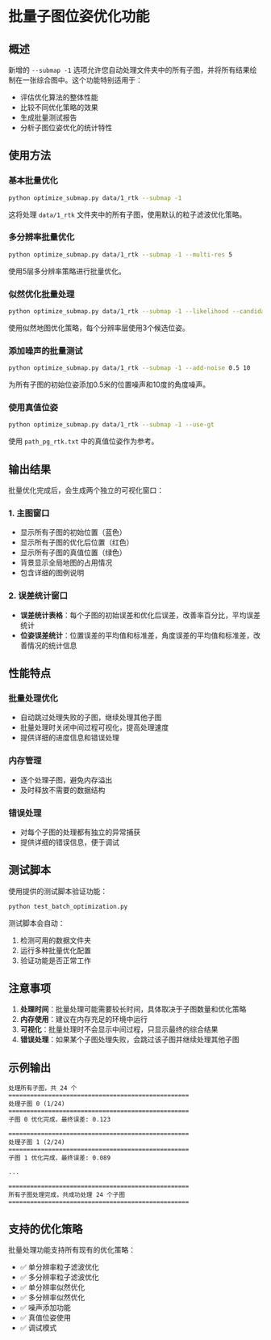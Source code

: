 # 批量子图位姿优化功能

## 概述

新增的 `--submap -1` 选项允许您自动处理文件夹中的所有子图，并将所有结果绘制在一张综合图中。这个功能特别适用于：

- 评估优化算法的整体性能
- 比较不同优化策略的效果
- 生成批量测试报告
- 分析子图位姿优化的统计特性

## 使用方法

### 基本批量优化

```bash
python optimize_submap.py data/1_rtk --submap -1
```

这将处理 `data/1_rtk` 文件夹中的所有子图，使用默认的粒子滤波优化策略。

### 多分辨率批量优化

```bash
python optimize_submap.py data/1_rtk --submap -1 --multi-res 5
```

使用5层多分辨率策略进行批量优化。

### 似然优化批量处理

```bash
python optimize_submap.py data/1_rtk --submap -1 --likelihood --candidates 3
```

使用似然地图优化策略，每个分辨率层使用3个候选位姿。

### 添加噪声的批量测试

```bash
python optimize_submap.py data/1_rtk --submap -1 --add-noise 0.5 10
```

为所有子图的初始位姿添加0.5米的位置噪声和10度的角度噪声。

### 使用真值位姿

```bash
python optimize_submap.py data/1_rtk --submap -1 --use-gt
```

使用 `path_pg_rtk.txt` 中的真值位姿作为参考。

## 输出结果

批量优化完成后，会生成两个独立的可视化窗口：

### 1. 主图窗口
- 显示所有子图的初始位置（蓝色）
- 显示所有子图的优化后位置（红色）
- 显示所有子图的真值位置（绿色）
- 背景显示全局地图的占用情况
- 包含详细的图例说明

### 2. 误差统计窗口
- **误差统计表格**：每个子图的初始误差和优化后误差，改善率百分比，平均误差统计
- **位姿误差统计**：位置误差的平均值和标准差，角度误差的平均值和标准差，改善情况的统计信息

## 性能特点

### 批量处理优化
- 自动跳过处理失败的子图，继续处理其他子图
- 批量处理时关闭中间过程可视化，提高处理速度
- 提供详细的进度信息和错误处理

### 内存管理
- 逐个处理子图，避免内存溢出
- 及时释放不需要的数据结构

### 错误处理
- 对每个子图的处理都有独立的异常捕获
- 提供详细的错误信息，便于调试

## 测试脚本

使用提供的测试脚本验证功能：

```bash
python test_batch_optimization.py
```

测试脚本会自动：
1. 检测可用的数据文件夹
2. 运行多种批量优化配置
3. 验证功能是否正常工作

## 注意事项

1. **处理时间**：批量处理可能需要较长时间，具体取决于子图数量和优化策略
2. **内存使用**：建议在内存充足的环境中运行
3. **可视化**：批量处理时不会显示中间过程，只显示最终的综合结果
4. **错误处理**：如果某个子图处理失败，会跳过该子图并继续处理其他子图

## 示例输出

```
处理所有子图，共 24 个
==================================================
处理子图 0 (1/24)
==================================================
子图 0 优化完成，最终误差: 0.123

==================================================
处理子图 1 (2/24)
==================================================
子图 1 优化完成，最终误差: 0.089

...

==================================================
所有子图处理完成，共成功处理 24 个子图
==================================================
```

## 支持的优化策略

批量处理功能支持所有现有的优化策略：

- ✅ 单分辨率粒子滤波优化
- ✅ 多分辨率粒子滤波优化
- ✅ 单分辨率似然优化
- ✅ 多分辨率似然优化
- ✅ 噪声添加功能
- ✅ 真值位姿使用
- ✅ 调试模式 